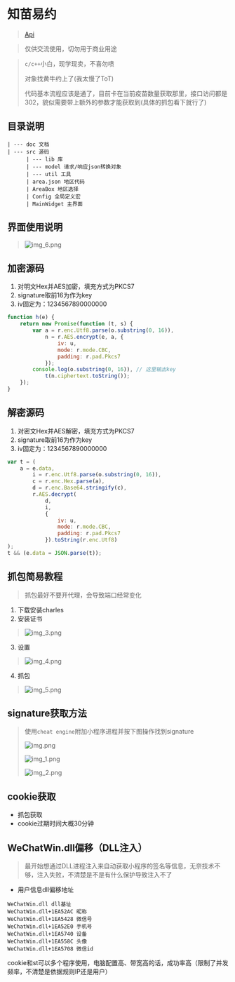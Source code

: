 # 知苗易约

>  [Api](./doc/Api.md)

> 仅供交流使用，切勿用于商业用途

> `c/c++`小白，现学现卖，不喜勿喷
> 
> 对象找黄牛约上了(我太慢了ToT)
> 
> 代码基本流程应该是通了，目前卡在当前疫苗数量获取那里，接口访问都是302，貌似需要带上额外的参数才能获取到(具体的抓包看下就行了)

## 目录说明
```text
| --- doc 文档
| --- src 源码
      | --- lib 库
      | --- model 请求/响应json转换对象
      | --- util 工具
      | area.json 地区代码
      | AreaBox 地区选择
      | Config 全局定义宏
      | MainWidget 主界面
```

## 界面使用说明
> ![img_6.png](./doc/assets/img_6.png)

## 加密源码

1. 对明文Hex并AES加密，填充方式为PKCS7
2. signature取前16为作为key
3. iv固定为：1234567890000000

```js
function h(e) {
    return new Promise(function (t, s) {
        var a = r.enc.Utf8.parse(o.substring(0, 16)),
            n = r.AES.encrypt(e, a, {
                iv: u,
                mode: r.mode.CBC,
                padding: r.pad.Pkcs7
            });
        console.log(o.substring(0, 16)), // 这里输出key
            t(n.ciphertext.toString());
    });
}
```

## 解密源码

1. 对密文Hex并AES解密，填充方式为PKCS7
2. signature取前16为作为key
3. iv固定为：1234567890000000

```js
var t = (
    a = e.data,
        i = r.enc.Utf8.parse(o.substring(0, 16)),
        c = r.enc.Hex.parse(a),
        d = r.enc.Base64.stringify(c),
        r.AES.decrypt(
            d,
            i,
            {
                iv: u,
                mode: r.mode.CBC,
                padding: r.pad.Pkcs7
            }).toString(r.enc.Utf8)
);
t && (e.data = JSON.parse(t));
```

## 抓包简易教程
> 抓包最好不要开代理，会导致端口经常变化

1. 下载安装charles
2. 安装证书 
> ![img_3.png](./doc/assets/img_3.png)
3. 设置
> ![img_4.png](./doc/assets/img_4.png)
4. 抓包
> ![img_5.png](./doc/assets/img_5.png)

## signature获取方法

> 使用`cheat engine`附加小程序进程并按下图操作找到signature
>
> ![img.png](./doc/assets/img.png)
>
> ![img_1.png](./doc/assets/img_1.png)
>
> ![img_2.png](./doc/assets/img_2.png)

## cookie获取

- 抓包获取
- cookie过期时间大概30分钟

## WeChatWin.dll偏移（DLL注入）
> 最开始想通过DLL进程注入来自动获取小程序的签名等信息，无奈技术不够，注入失败，不清楚是不是有什么保护导致注入不了

- 用户信息dll偏移地址

```text
WeChatWin.dll dll基址
WeChatWin.dll+1EA52AC 昵称
WeChatWin.dll+1EA5428 微信号
WeChatWin.dll+1EA52E0 手机号
WeChatWin.dll+1EA5740 设备
WeChatWin.dll+1EA558C 头像
WeChatWin.dll+1EA5708 微信id
```
cookie和st可以多个程序使用，电脑配置高、带宽高的话，成功率高（限制了并发频率，不清楚是依据规则IP还是用户）
